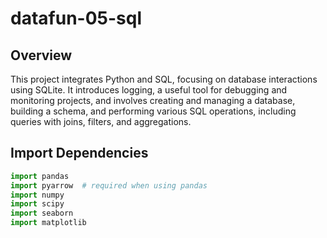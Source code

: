# datafun-05-sql

## Overview
This project integrates Python and SQL, focusing on database interactions using SQLite. It introduces logging, a useful tool for debugging and monitoring projects, and involves creating and managing a database, building a schema, and performing various SQL operations, including queries with joins, filters, and aggregations.

## Import Dependencies
```python
import pandas
import pyarrow  # required when using pandas
import numpy
import scipy
import seaborn
import matplotlib